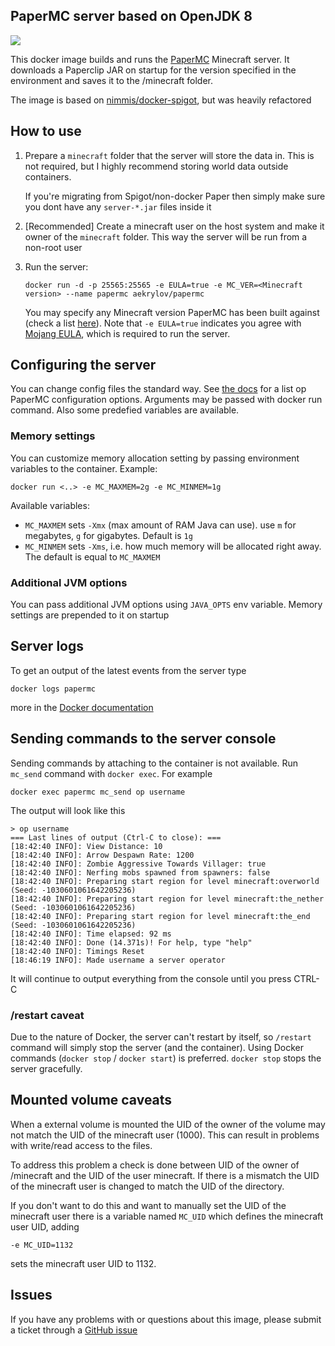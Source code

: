 ## PaperMC server based on OpenJDK 8
[![](https://images.microbadger.com/badges/image/aekrylov/papermc.svg)](https://microbadger.com/images/aekrylov/papermc "Get your own image badge on microbadger.com")

This docker image builds and runs the [PaperMC](https://papermc.io/) Minecraft server. 
It downloads a Paperclip JAR on startup for the version specified 
in the environment and saves it to the /minecraft folder.

The image is based on [nimmis/docker-spigot](https://github.com/nimmis/docker-spigot), but was heavily refactored

## How to use

1. Prepare a `minecraft` folder that the server will store the data in. This is not required, 
    but I highly recommend storing world data outside containers.

    If you're migrating from Spigot/non-docker Paper then simply make sure you dont have any `server-*.jar` files inside it

2. [Recommended] Create a minecraft user on the host system and make it owner of the `minecraft` folder. 
    This way the server will be run from a non-root user

3. Run the server:
    ```shell script
    docker run -d -p 25565:25565 -e EULA=true -e MC_VER=<Minecraft version> --name papermc aekrylov/papermc
    ```
   You may specify any Minecraft version PaperMC has been built against (check a list [here](https://papermc.io/legacy)). 
   Note that `-e EULA=true` indicates you agree with [Mojang EULA](https://account.mojang.com/documents/minecraft_eula), which is required to run the server.

## Configuring the server

You can change config files the standard way. See [the docs](https://paper.readthedocs.io/en/latest/server/configuration.html)
for a list op PaperMC configuration options. Arguments may be passed with docker run command. Also some predefied
variables are available.

### Memory settings

You can customize memory allocation setting by passing environment variables to the container. Example:

    docker run <..> -e MC_MAXMEM=2g -e MC_MINMEM=1g

Available variables:
* `MC_MAXMEM` sets `-Xmx` (max amount of RAM Java can use). use `m` for megabytes, `g` for gigabytes. Default is `1g`
* `MC_MINMEM` sets `-Xms`, i.e. how much memory will be allocated right away. The default is equal to `MC_MAXMEM`

### Additional JVM options

You can pass additional JVM options using `JAVA_OPTS` env variable. Memory settings are prepended to it on startup

## Server logs

To get an output of the latest events from the server type

	docker logs papermc

more in the [Docker documentation](https://docs.docker.com/engine/reference/commandline/logs/)

## Sending commands to the server console

Sending commands by attaching to the container is not available. Run `mc_send` command with `docker exec`. For example

	docker exec papermc mc_send op username

The output will look like this

    > op username
    === Last lines of output (Ctrl-C to close): ===
    [18:42:40 INFO]: View Distance: 10
    [18:42:40 INFO]: Arrow Despawn Rate: 1200
    [18:42:40 INFO]: Zombie Aggressive Towards Villager: true
    [18:42:40 INFO]: Nerfing mobs spawned from spawners: false
    [18:42:40 INFO]: Preparing start region for level minecraft:overworld (Seed: -1030601061642205236)
    [18:42:40 INFO]: Preparing start region for level minecraft:the_nether (Seed: -1030601061642205236)
    [18:42:40 INFO]: Preparing start region for level minecraft:the_end (Seed: -1030601061642205236)
    [18:42:40 INFO]: Time elapsed: 92 ms
    [18:42:40 INFO]: Done (14.371s)! For help, type "help"
    [18:42:40 INFO]: Timings Reset
    [18:46:19 INFO]: Made username a server operator

It will continue to output everything from the console until you press CTRL-C

### /restart caveat

Due to the nature of Docker, the server can't restart by itself, so `/restart` command will simply stop the server 
(and the container). Using Docker commands (`docker stop` / `docker start`) is preferred. `docker stop` stops the server gracefully.

## Mounted volume caveats

When a external volume is mounted the UID of the owner of the volume may not match the UID of the minecraft user (1000).
This can result in problems with write/read access to the files. 

To address this problem a check is done between UID of the owner of /minecraft and the UID of the user minecraft. 
If there is a mismatch the UID of the minecraft user is changed to match the UID of the directory.

If you don't want to do this and want to manually set the UID of the minecraft user there is a variable named 
`MC_UID` which defines the minecraft user UID, adding

	-e MC_UID=1132

sets the minecraft user UID to 1132.

## Issues

If you have any problems with or questions about this image, please submit a ticket through a [GitHub issue](https://github.com/aekrylov/docker-papermc/issues)
